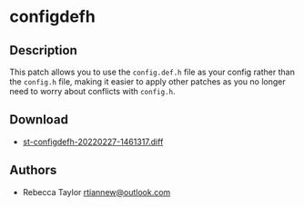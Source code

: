 configdefh
===========

Description
-----------

This patch allows you to use the `config.def.h` file as your config rather than the `config.h` file, making it easier to apply other patches as you no longer need to worry about conflicts with `config.h`.

Download
---------
* [st-configdefh-20220227-1461317.diff](st-configdefh-20220227-1461317.diff)

Authors
-------
* Rebecca Taylor <rtiannew@outlook.com>
